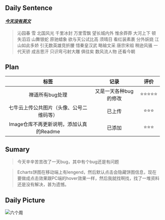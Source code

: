 ## **Daily Sentence**
#### <u>*今天没有英文*</u>
> 沁园春  雪
> 北国风光 千里冰封  万里雪飘
> 望长城内外  惟余莽莽  大河上下  顿失滔滔
> 山舞银蛇  原驰蜡象 欲与天公试比高
> 须晴日  看红装素裹  分外妖娆
> 江山如此多娇 引无数英雄竞折腰
> 惜秦皇汉武 略输文采  唐宗宋祖  稍逊风骚
> 一代天骄 成吉思汗 只识弯弓射大雕
> 俱往矣 数风流人物  还看今朝

## **Plan**
| 标签  | 记录  | 评价  |
| :---: | :---: | :---: |
| 禅道所有bug处理  | 又是一天各种bug的修改 | ⭐⭐⭐⭐⭐  |
| 七牛云上传公共图片（头像、公号二维码等）  | 已上传|  ⭐⭐⭐     |
| Image仓库不再更新说明，添加认真的Readme|已添加 | ⭐⭐⭐ |

## **Sumary**
>今天辛辛苦苦改了一天bug，其中有个bug还是有问题

> Echarts饼图在移动端上有lengend，然后默认点击会隐藏饼图信息，现在要做成点击效果跟PC端的hover效果一样，然后我就找啊找，找了一堆资料还是没有解决，甚为遗憾。

##  **Daily Picture**
![六个周](http://img.liugezhou.online/weChatPublicSearch.png)